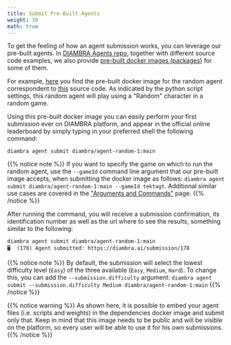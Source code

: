 ```yaml
---
title: Submit Pre-Built Agents
weight: 30
math: true
---
```


To get the feeling of how an agent submission works, you can leverage our pre-built agents. In <a href="https://github.com/diambra/agents" target="_blank">DIAMBRA Agents repo</a>, together with different source code examples, we also provide <a href="https://github.com/orgs/diambra/packages?repo_name=agents" target="_blank">pre-built docker images (packages)</a> for some of them.

For example, <a href="https://github.com/diambra/agents/pkgs/container/agent-random-1" target="_blank">here</a> you find the pre-built docker image for the random agent correspondent to <a href="https://github.com/diambra/agents/blob/release-2.1/basic/random_1/agent.py" target="_blank">this</a> source code. As indicated by the python script settings, this random agent will play using a "Random" character in a random game.

Using this pre-built docker image you can easily perform your first submission ever on DIAMBRA platform, and appear in the official online leaderboard by simply typing in your preferred shell the following command:

```shell
diambra agent submit diambra/agent-random-1:main
```
{{% notice note %}}
If you want to specify the game on which to run the random agent, use the `--gameId` command line argument that our pre-built image accepts, when submitting the docker image as follows: `diambra agent submit diambra/agent-random-1:main --gameId tektagt`. Additional similar use cases are covered in the <a href="../../argumentsandcommands/">"Arguments and Commands"</a> page.
{{% /notice %}}

After running the command, you will receive a submission confirmation, its identification number as well as the url where to see the results, something similar to the following:

```
diambra agent submit diambra/agent-random-1:main
🖥️  (178) Agent submitted: https://diambra.ai/submission/178
```

{{% notice note %}}
By default, the submission will select the lowest difficulty level (`Easy`) of the three available (`Easy`, `Medium`, `Hard`). To change this, you can add the `--submission.difficulty` argument: `diambra agent submit --submission.difficulty Medium diambra/agent-random-1:main`
{{% /notice %}}


{{% notice warning %}}
As shown here, it is possible to embed your agent files (i.e. scripts and weights) in the dependencies docker image and submit only that. Keep in mind that this image needs to be public and will be visible on the platform, so every user will be able to use it for his own submissions.
{{% /notice %}}

